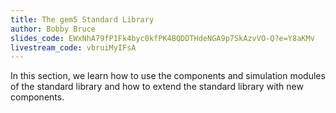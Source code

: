 ```yaml
---
title: The gem5 Standard Library
author: Bobby Bruce
slides_code: EWxNhA79fP1Fk4byc0kfPK4BQDDTHdeNGA9p7SkAzvVO-Q?e=Y8aKMv
livestream_code: vbruiMyIFsA
---
```


In this section, we learn how to use the components and simulation modules of the standard library and how to extend the standard library with new components.

